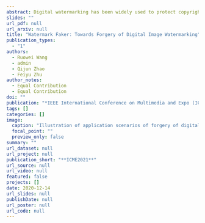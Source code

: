 ```yaml
---
abstract: Digital watermarking has been widely used to protect copyright and integrity of multimedia data. Previous studies mainly focus on designing watermarking techniques that are robust to attacks of destroying the embedded watermarks. However, the emerging deep learning based image generation technology raises new open issue that whether it is possible to generate fake watermarked images for circumvention. In this paper, we make the first attempt to develop digital image watermark fakers by using generative adversarial learning. Supposing that a set of paired images of original and watermarked images generated by the watermarker under attack are available, we use them to train a watermark faker with U-Net as the backbone, whose input is bit-wise representation of original images and output is fake watermarked images. Our experiments show that the proposed faker can effectively crack digital image watermarkers in both spatial and frequency domain, suggesting the risk of such forgery attacks.
slides: ""
url_pdf: null
url_arxiv: null
title: "Watermark Faker: Towards Forgery of Digital Image Watermarking"
publication_types:
  - "1"
authors:
  - Ruowei Wang
  - admin
  - Qijun Zhao
  - Feiyu Zhu
author_notes:
  - Equal Contribution
  - Equal Contribution
doi: ""
publication: "*IEEE International Conference on Multimedia and Expo (ICME) 2021*"
tags: []
categories: []
image:
  caption: "Illustration of application scenarios of forgery of digital image watermarking."
  focal_point: ""
  preview_only: false
summary: ""
url_dataset: null
url_project: null
publication_short: "**ICME2021**"
url_source: null
url_video: null
featured: false
projects: []
date: 2020-12-14
url_slides: null
publishDate: null
url_poster: null
url_code: null
---
```

